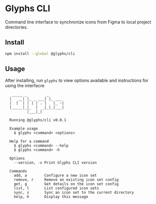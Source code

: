 # Glyphs CLI

Command line interface to synchronize icons from Figma to local project directories.

## Install

```bash
npm install --global @glyphs/cli
```

## Usage

After installing, run `glyphs` to view options available and instructions for using the interfacre

```
   _____ _         _
  |   __| |_ _ ___| |_ ___
  |  |  | | | | . |   |_ -|
  |_____|_|_  |  _|_|_|___|
          |___|_|

  Running @glyphs/cli v0.0.1

  Example usage
    $ glyphs <command> <options>

  Help for a command
    $ glyphs <command> --help
    $ glyphs <command> -h

  Options
    --version, -v Print Glyphs CLI version

  Commands
    add, a        Configure a new icon set
    remove, r     Remove an existing icon set config
    get, g        Get details on the icon set config
    list, l       List configured icon sets
    sync, s       Sync an icon set to the current directory
    help, h       Display this message

```
